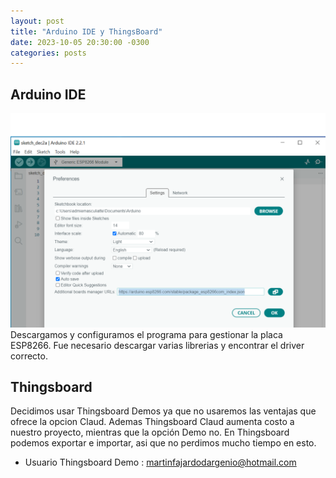 ```yaml
---
layout: post
title: "Arduino IDE y ThingsBoard"
date: 2023-10-05 20:30:00 -0300
categories: posts
---
```


Arduino IDE
-
![IDE1](https://github.com/SisCom-PI2-2023-2/proyecto-plant-o-matic/blob/main/docs/assets/IDE1.png)
Descargamos y configuramos el programa para gestionar la placa ESP8266. 
Fue necesario descargar varias librerias y encontrar el driver correcto.

Thingsboard
-
Decidimos usar Thingsboard Demos ya que no usaremos las ventajas que ofrece la opcion Claud. Ademas Thingsboard Claud aumenta costo a nuestro proyecto, mientras que la opción Demo no.
En Thingsboard podemos exportar e importar, asi que no perdimos mucho tiempo en esto.

- Usuario Thingsboard Demo : martinfajardodargenio@hotmail.com
